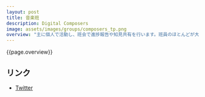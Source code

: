 ```yaml
---
layout: post
title: 音楽班
description: Digital Composers
image: assets/images/groups/composers_tp.png
overview: "主に個人で活動し、班会で進捗報告や知見共有を行います。班員のほとんどが大学に入ってから作曲活動を始めているので、初心者、経験者問わず歓迎します！"
---
```


{{page.overview}}

## リンク

- [Twitter](https://twitter.com/sokon_music)
